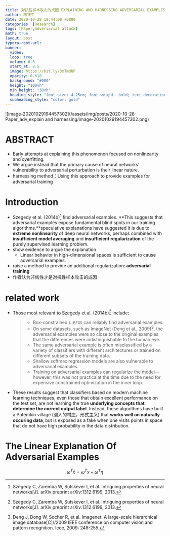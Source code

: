 ```yaml
---
title: 对抗性样本攻击的成因 EXPLAINING AND HARNESSING ADVERSARIAL EXAMPLES
author: 陈钱牛
date: 2020-10-28 19:44:00 +0800
categories: [Research]
tags: [Paper,Adversarial attack]
math: true
layout: post
typora-root-url: ..
banner:
  video:
  loop: true
  volume: 0.8
  start_at: 8.5
  image: https://bit.ly/3xTmdUP
  opacity: 0.618
  background: "#000"
  height: "100vh"
  min_height: "38vh"
  heading_style: "font-size: 4.25em; font-weight: bold; text-decoration: underline"
  subheading_style: "color: gold"
---
```


![image-20201029194457302](/assets/img/posts/2020-10-28-Paper_adv_explain and harnessing/image-20201029194457302.png)

# ABSTRACT

- Early attempts at explaining this phenomenon focused on nonlinearity and overfitting.
- We argue instead that the primary cause of neural networks’ vulnerability to adversarial
	perturbation is their linear nature.
- harnessing method：Using this approach to provide examples for adversarial training

# Introduction

- Szegedy et al. (2014b)[^1] find adversarial examples. **This suggests that adversarial examples expose fundamental blind spots in our training algorithms.**speculative explanations have suggested it is due to **extreme nonlinearity** of deep neural networks, perhaps combined with **insufficient model averaging** and **insufficient regularization** of the purely supervised learning problem.
- show evidence to argue the explanation
	- Linear behavior in high-dimensional spaces is sufficient to cause adversarial examples.
- raise a method to provide an additional regularization: **adversarial training**
- 作者认为非线性才是对抗性样本攻击的成因

# related work

- Those most relevant to Szegedy et al. (2014b)[^1]  include:

	> - Box-constrained `L-BFGS` can reliably find adversarial examples.
	> -  On some datasets, such as ImageNet (Deng et al., 2009)[^2], the adversarial examples were so close to the original examples that the differences were indistinguishable to the human eye.
	> - The same adversarial example is often misclassified by a variety of classifiers with different architectures or trained on different subsets of the training data.
	> - Shallow softmax regression models are also vulnerable to adversarial examples.
	> - Training on adversarial examples can regularize the model—however, this was not practicalat the time due to the need for expensive constrained optimization in the inner loop.

- These results suggest that classifiers based on modern machine learning techniques, even those that obtain excellent performance on the test set, are not learning the true **underlying concepts that determine the correct output label**. Instead, these algorithms have built a Potemkin village (骗人的村庄，形式主义) that **works well on naturally occuring data**, but is exposed as a fake when one visits points in space that do not have high probability in the data distribution.

# The Linear Explanation Of Adversarial Examples


$$
\displaystyle{\omega^T\widetilde x=\omega^Tx+\omega^T\eta}
$$










[^1]: Szegedy C, Zaremba W, Sutskever I, et al. Intriguing properties of neural networks[J]. arXiv preprint arXiv:1312.6199, 2013.
[^2]:Deng J, Dong W, Socher R, et al. Imagenet: A large-scale hierarchical image database[C]//2009 IEEE conference on computer vision and pattern recognition. Ieee, 2009: 248-255.